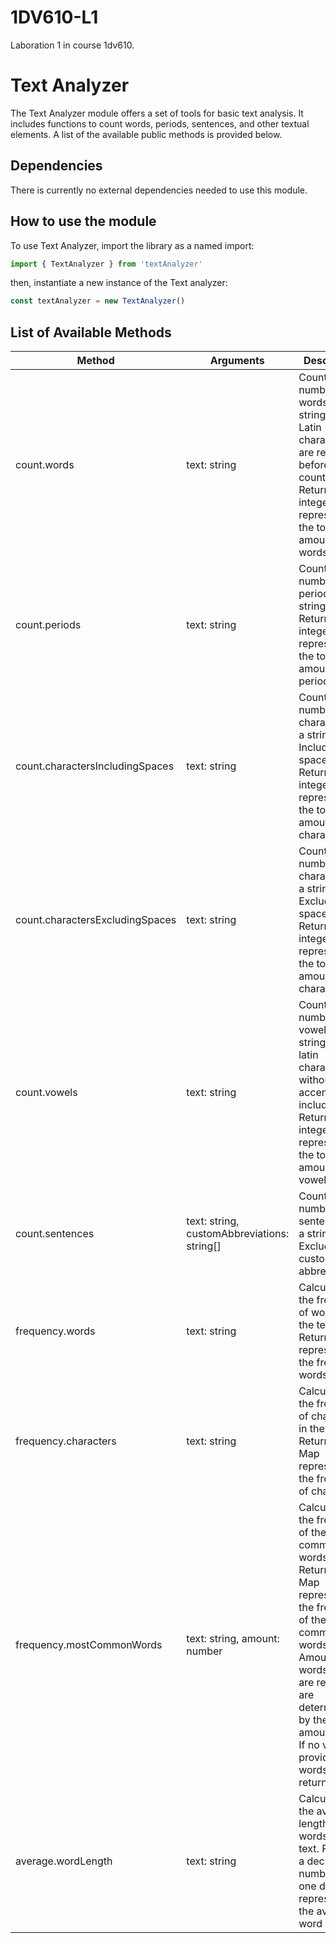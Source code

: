 # 1DV610-L1
Laboration 1 in course 1dv610.

# Text Analyzer
The Text Analyzer module offers a set of tools for basic text analysis. It includes functions to count words, periods, sentences, and other textual elements. A list of the available public methods is provided below.

## Dependencies

There is currently no external dependencies needed to use this module.

## How to use the module

To use Text Analyzer, import the library as a named import:
``` javascript
import { TextAnalyzer } from 'textAnalyzer'
```
then, instantiate a new instance of the Text analyzer:
``` javascript
const textAnalyzer = new TextAnalyzer()
```

## List of Available Methods

| Method     | Arguments   | Description   |
|------------|-------------|---------------|
| count.words | text: string | Counts the number of words in a string. Non-Latin characters are removed before counting. Returns an integer representing the total amount of words. |
| count.periods | text: string | Counts the number of periods in a string. Returns an integer representing the total amount of periods. |
| count.charactersIncludingSpaces | text: string | Counts the number of characters in a string. Includes spaces. Returns an integer representing the total amount of characters. |
| count.charactersExcludingSpaces | text: string | Counts the number of characters in a string. Excluding spaces. Returns an integer representing the total amount of characters. |
| count.vowels | text: string | Counts the number of vowels in a string. Only latin characters without accents are included. Returns an integer representing the total amount of vowels. |
| count.sentences | text: string, customAbbreviations: string[] | Counts the number of sentences in a string. Excluding custom abbreviations. |
| frequency.words | text: string | Calculates the frequency of words in the text. Return a Map representing the frequency words.|
| frequency.characters | text: string | Calculates the frequency of characters in the text. Returns a Map representing the frequency of characters |
| frequency.mostCommonWords | text: string, amount: number | Calculates the frequency of the most common words. Returns a Map representing the frequency of the most common words. Amount of words that are returned are determined by the amount value. If no value is provided, all words will be returned. |
| average.wordLength | text: string | Calculates the average length of words of a text. Returns a decimal number with one decimal, representing the average word length. |